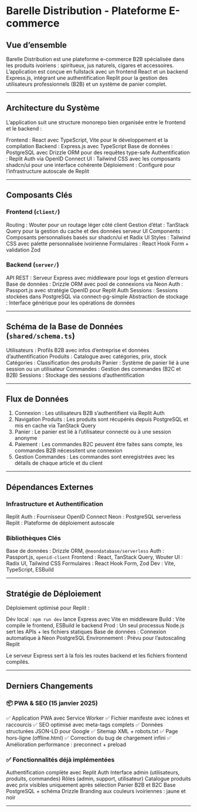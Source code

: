 
# Barelle Distribution - Plateforme E-commerce

## Vue d’ensemble

Barelle Distribution est une plateforme e-commerce B2B spécialisée dans les produits ivoiriens : spiritueux, jus naturels, cigares et accessoires. L’application est conçue en fullstack avec un frontend React et un backend Express.js, intégrant une authentification Replit pour la gestion des utilisateurs professionnels (B2B) et un système de panier complet.

---

## Architecture du Système

L’application suit une structure monorepo bien organisée entre le frontend et le backend :

 Frontend : React avec TypeScript, Vite pour le développement et la compilation
 Backend : Express.js avec TypeScript
 Base de données : PostgreSQL avec Drizzle ORM pour des requêtes type-safe
 Authentification : Replit Auth via OpenID Connect
 UI : Tailwind CSS avec les composants shadcn/ui pour une interface cohérente
 Déploiement : Configuré pour l’infrastructure autoscale de Replit

---

## Composants Clés

### Frontend (`client/`)

 Routing : Wouter pour un routage léger côté client
 Gestion d’état : TanStack Query pour la gestion du cache et des données serveur
 UI Components : Composants personnalisés basés sur shadcn/ui et Radix UI
 Styles : Tailwind CSS avec palette personnalisée ivoirienne
 Formulaires : React Hook Form + validation Zod

### Backend (`server/`)

 API REST : Serveur Express avec middleware pour logs et gestion d’erreurs
 Base de données : Drizzle ORM avec pool de connexions via Neon
 Auth : Passport.js avec stratégie OpenID pour Replit Auth
 Sessions : Sessions stockées dans PostgreSQL via connect-pg-simple
 Abstraction de stockage : Interface générique pour les opérations de données

---

## Schéma de la Base de Données (`shared/schema.ts`)

 Utilisateurs : Profils B2B avec infos d’entreprise et données d’authentification
 Produits : Catalogue avec catégories, prix, stock
 Catégories : Classification des produits
 Panier : Système de panier lié à une session ou un utilisateur
 Commandes : Gestion des commandes (B2C et B2B)
 Sessions : Stockage des sessions d’authentification

---

## Flux de Données

1. Connexion : Les utilisateurs B2B s’authentifient via Replit Auth
2. Navigation Produits : Les produits sont récupérés depuis PostgreSQL et mis en cache via TanStack Query
3. Panier : Le panier est lié à l’utilisateur connecté ou à une session anonyme
4. Paiement : Les commandes B2C peuvent être faites sans compte, les commandes B2B nécessitent une connexion
5. Gestion Commandes : Les commandes sont enregistrées avec les détails de chaque article et du client

---

## Dépendances Externes

### Infrastructure et Authentification

 Replit Auth : Fournisseur OpenID Connect
 Neon : PostgreSQL serverless
 Replit : Plateforme de déploiement autoscale

### Bibliothèques Clés

 Base de données : Drizzle ORM, `@neondatabase/serverless`
 Auth : Passport.js, `openid-client`
 Frontend : React, TanStack Query, Wouter
 UI : Radix UI, Tailwind CSS
 Formulaires : React Hook Form, Zod
 Dev : Vite, TypeScript, ESBuild

---

## Stratégie de Déploiement

Déploiement optimisé pour Replit :

 Dév local : `npm run dev` lance Express avec Vite en middleware
 Build : Vite compile le frontend, ESBuild le backend
 Prod : Un seul processus Node.js sert les APIs + les fichiers statiques
 Base de données : Connexion automatique à Neon PostgreSQL
 Environnement : Prévu pour l’autoscaling Replit

Le serveur Express sert à la fois les routes backend et les fichiers frontend compilés.

---

## Derniers Changements

### 📦 PWA & SEO (15 janvier 2025)

 ✅ Application PWA avec Service Worker
 ✅ Fichier manifeste avec icônes et raccourcis
 ✅ SEO optimisé avec meta-tags complets
 ✅ Données structurées JSON-LD pour Google
 ✅ Sitemap XML + robots.txt
 ✅ Page hors-ligne (offline.html)
 ✅ Correction du bug de chargement infini
 ✅ Amélioration performance : preconnect + preload

### ✅ Fonctionnalités déjà implémentées

 Authentification complète avec Replit Auth
 Interface admin (utilisateurs, produits, commandes)
 Rôles (admin, support, utilisateur)
 Catalogue produits avec prix visibles uniquement après sélection
 Panier B2B et B2C
 Base PostgreSQL + schéma Drizzle
 Branding aux couleurs ivoiriennes : jaune et noir

---
